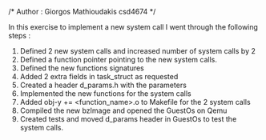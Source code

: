 /* Author : Giorgos Mathioudakis csd4674 */

In this exercise to implement a new system call I went through the following steps : 
1. Defined 2 new system calls and increased number of system calls by 2 
2. Defined a function pointer pointing to the new system calls.
3. Defined the new functions signatures 
4. Added 2 extra fields in task_struct as requested 
5. Created a header d_params.h with the parameters
6. Implemented the new functions for the system calls
7. Added obj-y += <function_name>.o to Makefile for the 2 system calls
8. Compiled the new bzImage and opened the GuestOs on Qemu
9. Created tests and moved d_params header in GuestOs to test the system calls.
